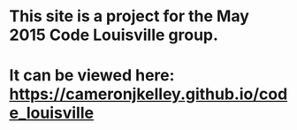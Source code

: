 # This site is a project for the May 2015 Code Louisville group.
# It can be viewed here: https://cameronjkelley.github.io/code_louisville